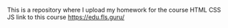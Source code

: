 This is a repository where I upload my homework for the course HTML CSS JS
link to this course https://edu.fls.guru/

